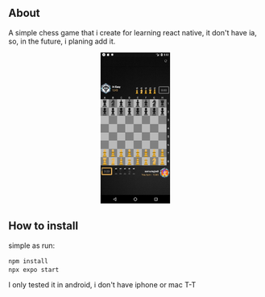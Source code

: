## About

A simple chess game that i create for learning react native, it don't have ia, so, in the future, i planing add it.

<div align="center">

<img src="https://github.com/samurayjedi/native-chess/blob/main/readme/app.webp" height="300px" alt="App">

</div>

## How to install

simple as run:

```bash
npm install
npx expo start
```

I only tested it in android, i don't have iphone or mac T-T
